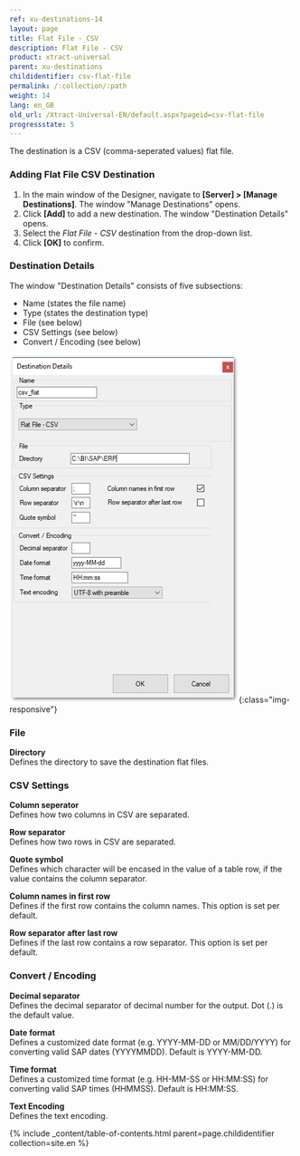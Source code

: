 ```yaml
---
ref: xu-destinations-14
layout: page
title: Flat File - CSV
description: Flat File - CSV
product: xtract-universal
parent: xu-destinations
childidentifier: csv-flat-file
permalink: /:collection/:path
weight: 14
lang: en_GB
old_url: /Xtract-Universal-EN/default.aspx?pageid=csv-flat-file
progressstate: 5
---
```


The destination is a CSV (comma-seperated values) flat file. 

### Adding Flat File CSV Destination

1. In the main window of the Designer, navigate to **[Server] > [Manage Destinations]**. The window "Manage Destinations" opens.
2. Click **[Add]** to add a new destination. The window "Destination Details" opens.
3. Select the *Flat File - CSV* destination from the drop-down list.
4. Click **[OK]** to confirm.

### Destination Details
The window "Destination Details" consists of five subsections:
- Name (states the file name)
- Type (states the destination type)
- File (see below)
- CSV Settings (see below)
- Convert / Encoding (see below)

![CSV-Flat-Destination-Details](/img/content/CSV-Flat-Destination-Details.png){:class="img-responsive"}

### File
**Directory**<br>
Defines the directory to save the destination flat files.

### CSV Settings

**Column seperator**<br>
Defines how two columns in CSV are separated.

**Row separator**<br>
Defines how two rows in CSV are separated.

**Quote symbol**<br>
Defines which character will be encased in the value of a table row, if the value contains the column separator.

**Column names in first row**<br>
Defines if the first row contains the column names. This option is set per default.

**Row separator after last row**<br>
Defines if the last row contains a row separator. This option is set per default.

### Convert / Encoding

**Decimal separator**<br>
Defines the decimal separator of decimal number for the output. Dot (.) is the default value. 
             
**Date format**<br>
Defines a customized date format (e.g. YYYY-MM-DD or MM/DD/YYYY) for converting valid SAP dates (YYYYMMDD). Default is YYYY-MM-DD.

**Time format**<br>
Defines a customized time format (e.g. HH-MM-SS or HH:MM:SS) for converting valid SAP times (HHMMSS). Default is HH:MM:SS.

**Text Encoding** <br>
Defines the text encoding. 


{% include _content/table-of-contents.html parent=page.childidentifier collection=site.en %}
